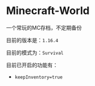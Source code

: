 # Minecraft-World
一个常玩的MC存档，不定期备份

目前的版本是：`1.16.4`

目前的模式为：`Survival`

目前已开启的功能有：
 - `keepInventory=true` 
